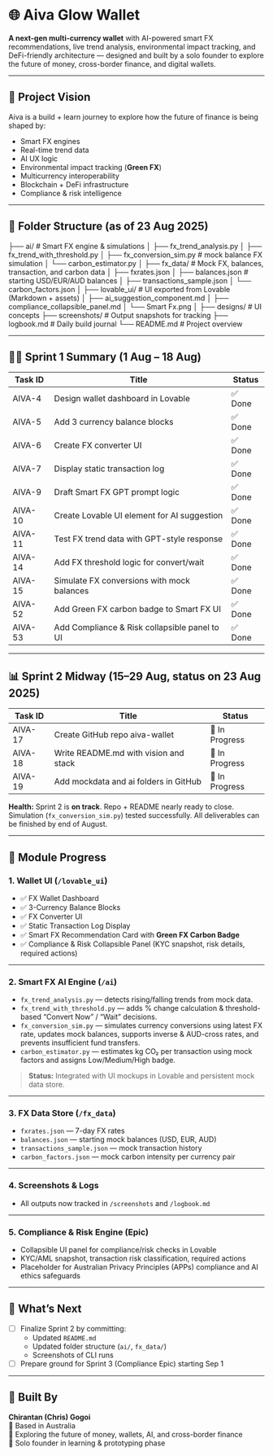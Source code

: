 # 🌐 Aiva Glow Wallet

**A next-gen multi-currency wallet** with AI-powered smart FX recommendations, live trend analysis, environmental impact tracking, and DeFi-friendly architecture — designed and built by a solo founder to explore the future of money, cross-border finance, and digital wallets.

---

## 🚀 Project Vision

Aiva is a build + learn journey to explore how the future of finance is being shaped by:

- Smart FX engines  
- Real-time trend data  
- AI UX logic  
- Environmental impact tracking (**Green FX**)  
- Multicurrency interoperability  
- Blockchain + DeFi infrastructure  
- Compliance & risk intelligence  

---

## 🧱 Folder Structure (as of 23 Aug 2025)

├── ai/ # Smart FX engine & simulations
│ ├── fx_trend_analysis.py
│ ├── fx_trend_with_threshold.py
│ ├── fx_conversion_sim.py # mock balance FX simulation
│ └── carbon_estimator.py
│
├── fx_data/ # Mock FX, balances, transaction, and carbon data
│ ├── fxrates.json
│ ├── balances.json # starting USD/EUR/AUD balances
│ ├── transactions_sample.json
│ └── carbon_factors.json
│
├── lovable_ui/ # UI exported from Lovable (Markdown + assets)
│ ├── ai_suggestion_component.md
│ ├── compliance_collapsible_panel.md
│ └── Smart Fx.png
│
├── designs/ # UI concepts
├── screenshots/ # Output snapshots for tracking
├── logbook.md # Daily build journal
└── README.md # Project overview


---

## 🧑‍💻 Sprint 1 Summary (1 Aug – 18 Aug)

| Task ID  | Title                                               | Status   |
|----------|-----------------------------------------------------|----------|
| AIVA-4   | Design wallet dashboard in Lovable                  | ✅ Done |
| AIVA-5   | Add 3 currency balance blocks                       | ✅ Done |
| AIVA-6   | Create FX converter UI                              | ✅ Done |
| AIVA-7   | Display static transaction log                      | ✅ Done |
| AIVA-9   | Draft Smart FX GPT prompt logic                     | ✅ Done |
| AIVA-10  | Create Lovable UI element for AI suggestion         | ✅ Done |
| AIVA-11  | Test FX trend data with GPT-style response          | ✅ Done |
| AIVA-14  | Add FX threshold logic for convert/wait             | ✅ Done |
| AIVA-15  | Simulate FX conversions with mock balances          | ✅ Done |
| AIVA-52  | Add Green FX carbon badge to Smart FX UI            | ✅ Done |
| AIVA-53  | Add Compliance & Risk collapsible panel to UI       | ✅ Done |

---

## 📊 Sprint 2 Midway (15–29 Aug, status on 23 Aug 2025)

| Task ID  | Title                                      | Status        |
|----------|--------------------------------------------|---------------|
| AIVA-17  | Create GitHub repo aiva-wallet             | 🔄 In Progress |
| AIVA-18  | Write README.md with vision and stack      | 🔄 In Progress |
| AIVA-19  | Add mockdata and ai folders in GitHub      | 🔄 In Progress |

**Health:** Sprint 2 is **on track**. Repo + README nearly ready to close. Simulation (`fx_conversion_sim.py`) tested successfully. All deliverables can be finished by end of August.

---

## 🧠 Module Progress

### 1. Wallet UI (`/lovable_ui`)
- ✅ FX Wallet Dashboard  
- ✅ 3-Currency Balance Blocks  
- ✅ FX Converter UI  
- ✅ Static Transaction Log Display  
- ✅ Smart FX Recommendation Card with **Green FX Carbon Badge**  
- ✅ Compliance & Risk Collapsible Panel (KYC snapshot, risk details, required actions)  

---

### 2. Smart FX AI Engine (`/ai`)
- `fx_trend_analysis.py` — detects rising/falling trends from mock data.  
- `fx_trend_with_threshold.py` — adds % change calculation & threshold-based “Convert Now” / “Wait” decisions.  
- `fx_conversion_sim.py` — simulates currency conversions using latest FX rate, updates mock balances, supports inverse & AUD-cross rates, and prevents insufficient fund transfers.  
- `carbon_estimator.py` — estimates kg CO₂ per transaction using mock factors and assigns Low/Medium/High badge.  

> **Status:** Integrated with UI mockups in Lovable and persistent mock data store.  

---

### 3. FX Data Store (`/fx_data`)
- `fxrates.json` — 7-day FX rates  
- `balances.json` — starting mock balances (USD, EUR, AUD)  
- `transactions_sample.json` — mock transaction history  
- `carbon_factors.json` — mock carbon intensity per currency pair  

---

### 4. Screenshots & Logs
- All outputs now tracked in `/screenshots` and `/logbook.md`  

---

### 5. Compliance & Risk Engine (Epic)
- Collapsible UI panel for compliance/risk checks in Lovable  
- KYC/AML snapshot, transaction risk classification, required actions  
- Placeholder for Australian Privacy Principles (APPs) compliance and AI ethics safeguards  

---

## 🧭 What’s Next
- [ ] Finalize Sprint 2 by committing:  
  - Updated `README.md`  
  - Updated folder structure (`ai/`, `fx_data/`)  
  - Screenshots of CLI runs  
- [ ] Prepare ground for Sprint 3 (Compliance Epic) starting Sep 1  

---

## 👤 Built By
**Chirantan (Chris) Gogoi**  
📍 Based in Australia  
🔭 Exploring the future of money, wallets, AI, and cross-border finance  
💼 Solo founder in learning & prototyping phase  
